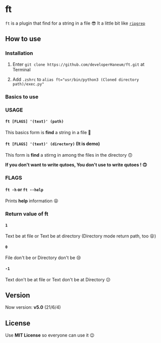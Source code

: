 # ft

`ft` is a plugin that find for a string in a file 😎 It a little bit like [`ripgrep`](https://github.com/BurntSushi/ripgrep)

## How to use

### Installation
1. Enter `git clone https://github.com/developerHaneum/ft.git` at Terminal

2. Add `.zshrc` to `alias ft="usr/bin/python3 (Cloned directory path)/exec.py"`

### Basics to use

### USAGE

#### `ft [FLAGS] '(text)' (path)`
This basics form is **find** a string in a file 🙂

#### `ft [FLAGS] '(text)' (directory)` (It is demo)
This form is **find** a stirng in among the files in the directory 🙃

**If you don't want to write qutoes, You don't use to write  qutoes ! 🙃**

### FLAGS

#### `ft -h` or `ft --help`
Prints **help** information 😝

### Return value of ft

#### `1`
Text be at file or Text be at directory (Directory mode return path, too 😝)

#### `0`
File don't be or Directory don't be 😢

#### `-1`
Text don't be at file or Text don't be at Directory 😕

## Version
Now version: **v5.0** (21/6/4)

## License
Use **MIT License** so everyone can use it 😉

